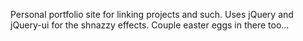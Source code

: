 Personal portfolio site for linking projects and such.
Uses jQuery and jQuery-ui for the shnazzy effects. Couple easter eggs in there too...
